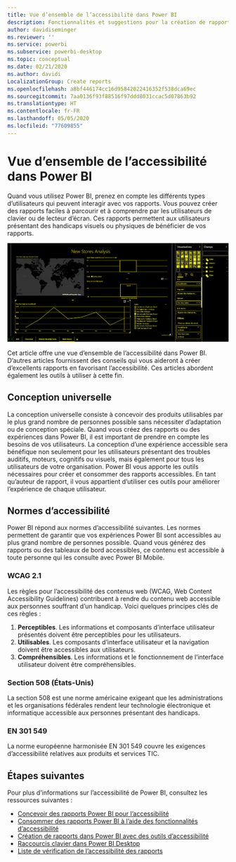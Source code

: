 ```yaml
---
title: Vue d’ensemble de l’accessibilité dans Power BI
description: Fonctionnalités et suggestions pour la création de rapports Power BI Desktop accessibles incluant les règles pour l’accessibilité des contenus web (WCAG)
author: davidiseminger
ms.reviewer: ''
ms.service: powerbi
ms.subservice: powerbi-desktop
ms.topic: conceptual
ms.date: 02/21/2020
ms.author: davidi
LocalizationGroup: Create reports
ms.openlocfilehash: a8bf446174cc16d95842022416352f538dca69ec
ms.sourcegitcommit: 7aa0136f93f88516f97ddd8031ccac5d07863b92
ms.translationtype: HT
ms.contentlocale: fr-FR
ms.lasthandoff: 05/05/2020
ms.locfileid: "77609855"
---
```

# <a name="overview-of-accessibility-in-power-bi"></a>Vue d’ensemble de l’accessibilité dans Power BI

Quand vous utilisez Power BI, prenez en compte les différents types d’utilisateurs qui peuvent interagir avec vos rapports. Vous pouvez créer des rapports faciles à parcourir et à comprendre par les utilisateurs de clavier ou de lecteur d’écran. Ces rapports permettent aux utilisateurs présentant des handicaps visuels ou physiques de bénéficier de vos rapports.

![Paramètres Windows de contraste élevé](media/desktop-accessibility/accessibility-05b.png)

Cet article offre une vue d’ensemble de l’accessibilité dans Power BI. D’autres articles fournissent des conseils qui vous aideront à créer d’excellents rapports en favorisant l’accessibilité. Ces articles abordent également les outils à utiliser à cette fin.

## <a name="universal-design"></a>Conception universelle

La conception universelle consiste à concevoir des produits utilisables par le plus grand nombre de personnes possible sans nécessiter d’adaptation ou de conception spéciale. Quand vous créez des rapports ou des expériences dans Power BI, il est important de prendre en compte les besoins de vos utilisateurs. La conception d’une expérience accessible sera bénéfique non seulement pour les utilisateurs présentant des troubles auditifs, moteurs, cognitifs ou visuels, mais également pour tous les utilisateurs de votre organisation. Power BI vous apporte les outils nécessaires pour créer et consommer des rapports accessibles. En tant qu’auteur de rapport, il vous appartient d’utiliser ces outils pour améliorer l’expérience de chaque utilisateur.

## <a name="accessibility-standards"></a>Normes d’accessibilité

Power BI répond aux normes d’accessibilité suivantes. Les normes permettent de garantir que vos expériences Power BI sont accessibles au plus grand nombre de personnes possible. Quand vous générez des rapports ou des tableaux de bord accessibles, ce contenu est accessible à toute personne qui les consulte avec Power BI Mobile.

### <a name="wcag-21"></a>WCAG 2.1

Les règles pour l’accessibilité des contenus web (WCAG, Web Content Accessibility Guidelines) contribuent à rendre du contenu web accessible aux personnes souffrant d’un handicap. Voici quelques principes clés de ces règles :

1. **Perceptibles**. Les informations et composants d’interface utilisateur présentés doivent être perceptibles pour les utilisateurs.
2. **Utilisables**. Les composants d’interface utilisateur et la navigation doivent être accessibles aux utilisateurs.
3. **Compréhensibles**. Les informations et le fonctionnement de l’interface utilisateur doivent être compréhensibles.

### <a name="us-section-508"></a>Section 508 (États-Unis)

La section 508 est une norme américaine exigeant que les administrations et les organisations fédérales rendent leur technologie électronique et informatique accessible aux personnes présentant des handicaps.

### <a name="en-301-549"></a>EN 301 549

La norme européenne harmonisée EN 301 549 couvre les exigences d’accessibilité relatives aux produits et services TIC.  

## <a name="next-steps"></a>Étapes suivantes

Pour plus d’informations sur l’accessibilité de Power BI, consultez les ressources suivantes :

* [Concevoir des rapports Power BI pour l’accessibilité](desktop-accessibility-creating-reports.md)
* [Consommer des rapports Power BI à l’aide des fonctionnalités d’accessibilité](desktop-accessibility-consuming-tools.md)
* [Création de rapports dans Power BI avec des outils d’accessibilité](desktop-accessibility-creating-tools.md)
* [Raccourcis clavier dans Power BI Desktop](desktop-accessibility-keyboard-shortcuts.md)
* [Liste de vérification de l’accessibilité des rapports](desktop-accessibility-creating-reports.md#report-accessibility-checklist)


